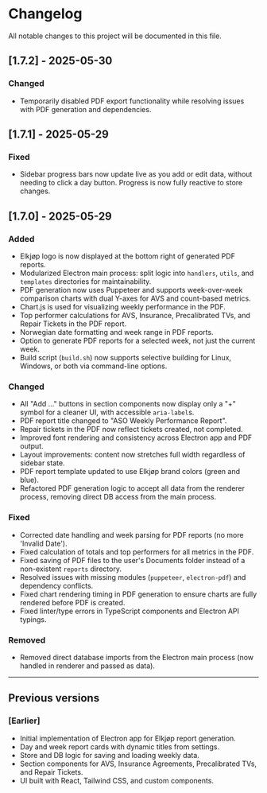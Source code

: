 # Changelog

All notable changes to this project will be documented in this file.

## [1.7.2] - 2025-05-30

### Changed
- Temporarily disabled PDF export functionality while resolving issues with PDF generation and dependencies.

## [1.7.1] - 2025-05-29

### Fixed
- Sidebar progress bars now update live as you add or edit data, without needing to click a day button. Progress is now fully reactive to store changes.

## [1.7.0] - 2025-05-29

### Added
- Elkjøp logo is now displayed at the bottom right of generated PDF reports.
- Modularized Electron main process: split logic into `handlers`, `utils`, and `templates` directories for maintainability.
- PDF generation now uses Puppeteer and supports week-over-week comparison charts with dual Y-axes for AVS and count-based metrics.
- Chart.js is used for visualizing weekly performance in the PDF.
- Top performer calculations for AVS, Insurance, Precalibrated TVs, and Repair Tickets in the PDF report.
- Norwegian date formatting and week range in PDF reports.
- Option to generate PDF reports for a selected week, not just the current week.
- Build script (`build.sh`) now supports selective building for Linux, Windows, or both via command-line options.

### Changed
- All "Add ..." buttons in section components now display only a "+" symbol for a cleaner UI, with accessible `aria-label`s.
- PDF report title changed to "ASO Weekly Performance Report".
- Repair tickets in the PDF now reflect tickets created, not completed.
- Improved font rendering and consistency across Electron app and PDF output.
- Layout improvements: content now stretches full width regardless of sidebar state.
- PDF report template updated to use Elkjøp brand colors (green and blue).
- Refactored PDF generation logic to accept all data from the renderer process, removing direct DB access from the main process.

### Fixed
- Corrected date handling and week parsing for PDF reports (no more 'Invalid Date').
- Fixed calculation of totals and top performers for all metrics in the PDF.
- Fixed saving of PDF files to the user's Documents folder instead of a non-existent `reports` directory.
- Resolved issues with missing modules (`puppeteer`, `electron-pdf`) and dependency conflicts.
- Fixed chart rendering timing in PDF generation to ensure charts are fully rendered before PDF is created.
- Fixed linter/type errors in TypeScript components and Electron API typings.

### Removed
- Removed direct database imports from the Electron main process (now handled in renderer and passed as data).

---

## Previous versions

### [Earlier]
- Initial implementation of Electron app for Elkjøp report generation.
- Day and week report cards with dynamic titles from settings.
- Store and DB logic for saving and loading weekly data.
- Section components for AVS, Insurance Agreements, Precalibrated TVs, and Repair Tickets.
- UI built with React, Tailwind CSS, and custom components. 